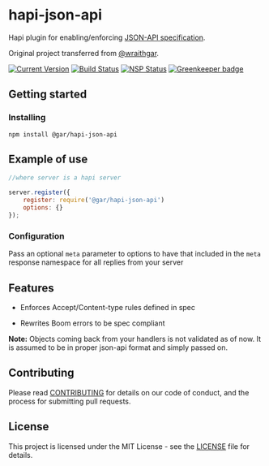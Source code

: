 # hapi-json-api

Hapi plugin for enabling/enforcing [JSON-API specification](http://jsonapi.org).

Original project transferred from [@wraithgar](https://github.com/wraithgar).

[![Current Version](https://img.shields.io/npm/v/@gar/hapi-json-api.svg)](https://www.npmjs.org/package/@gar/hapi-json-api)
[![Build Status](https://travis-ci.org/kjellmorten/hapi-json-api.svg?branch=master)](https://travis-ci.org/kjellmorten/hapi-json-api)
[![NSP Status](https://nodesecurity.io/orgs/laboreum/projects/933c42d1-7af0-4d0b-82b5-08c4915afe6b/badge)](https://nodesecurity.io/orgs/laboreum/projects/933c42d1-7af0-4d0b-82b5-08c4915afe6b)
[![Greenkeeper badge](https://badges.greenkeeper.io/kjellmorten/hapi-json-api.svg)](https://greenkeeper.io/)

## Getting started

### Installing

```shell
npm install @gar/hapi-json-api
```

## Example of use

```javascript
//where server is a hapi server

server.register({
    register: require('@gar/hapi-json-api')
    options: {}
});
```

### Configuration

Pass an optional `meta` parameter to options to have that included in
the `meta` response namespace for all replies from your server

## Features

- Enforces Accept/Content-type rules defined in spec

- Rewrites Boom errors to be spec compliant

**Note:** Objects coming back from your handlers is not validated as of now.
It is assumed to be in proper json-api format and simply passed on.

## Contributing

Please read [CONTRIBUTING](https://github.com/kjellmorten/hapi-json-api/blob/master/CONTRIBUTING.md) for details on our code of conduct, and the process for submitting pull requests.

## License

This project is licensed under the MIT License - see the [LICENSE](https://github.com/kjellmorten/hapi-json-api/blob/master/LICENSE.md) file for details.
